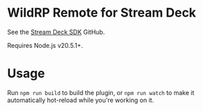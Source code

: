 # WildRP Remote for Stream Deck

See the [Stream Deck SDK](https://github.com/elgatosf/streamdeck) GitHub.

Requires Node.js v20.5.1+.

# Usage

Run `npm run build` to build the plugin, or `npm run watch` to make it automatically hot-reload while you're working on it.